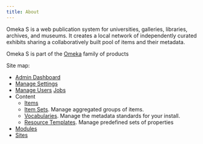 ```yaml
---
title: About
---
```


Omeka S is a web publication system for universities, galleries, libraries, archives, and museums. It creates a local network of independently curated exhibits sharing a collaboratively built pool of items and their metadata.

Omeka S is part of the [Omeka](http://omeka.org) family of products

Site map:
* [Admin Dashboard](/admin-dashboard.md)
* [Manage Settings](settings.md)
* [Manage Users](/users.md)
[Jobs](jobs.md)
* Content
  * [Items](/content/items.md)
  * [Item Sets](/content/item-sets.md). Manage aggregated groups of items. 
  * [Vocabularies](/content/vocabularies.md). Manage the metadata standards for your install.
  * [Resource Templates](/content/resource-template.md). Manage predefined sets of properties 
* [Modules](modules/modules.md)
* [Sites](/sites/sites.md)